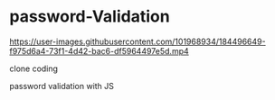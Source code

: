 # password-Validation




https://user-images.githubusercontent.com/101968934/184496649-f975d6a4-73f1-4d42-bac6-df5964497e5d.mp4

clone coding

password validation with JS

